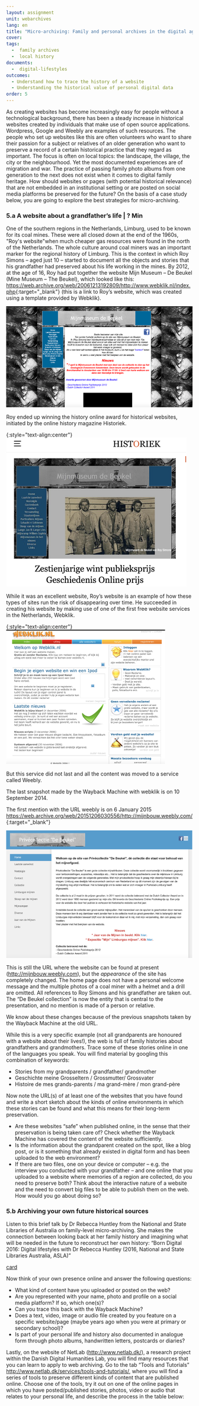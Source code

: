 ```yaml
---
layout: assignment
unit: webarchives
lang: en
title: "Micro-archiving: Family and personal archives in the digital age"
cover:
tags:
  -  family archives
  -  local history
documents:
  -  digital-lifestyles
outcomes:
  - Understand how to trace the history of a website
  - Understanding the historical value of personal digital data
order: 5
---
```

As creating websites has become increasingly easy for people without a technological background, there has been a steady increase in historical websites created by individuals that make use of open source applications. Wordpress, Google and Weebly are examples of such resources. The people who set up websites like this are often volunteers who want to share their passion for a subject or relatives of an older generation who want to preserve a record of a certain historical practice that they regard as important. The focus is often on local topics: the landscape, the village, the city or the neighbourhood. Yet the most documented experiences are of migration and war. The practice of passing family photo albums from one generation to the next does not exist when it comes to digital family heritage. How should websites or pages (with potential historical relevance) that are not embedded in an institutional setting or are posted on social media platforms be preserved for the future? On the basis of a case study below, you are going to explore the best strategies for micro-archiving.

<!-- more -->

<!-- briefing-student -->

### 5.a A website about a grandfather’s life | ? Min
<!-- section-contents -->

One of the southern regions in the Netherlands, Limburg, used to be known for its coal mines. These were all closed down at the end of the 1960s, "Roy's website"when much cheaper gas resources were found in the north of the Netherlands. The whole culture around coal miners was an important marker for the regional history of Limburg. This is the context in which Roy Simons – aged just 10 – started to document all the objects and stories that his grandfather had preserved about his life working in the mines. By 2012, at the age of 16, Roy had put together the website Mijn Museum – De Beukel (Mine Museum – The Beukel), which looked like this: <https://web.archive.org/web/20061213192809/http://www.webklik.nl/index.php>{:target="_blank"} (this is a link to Roy’s website, which was created using a template provided by Webklik).

![Roy's website](/../../assets/images/BeukelB.png "Roy's website")


Roy ended up winning the history online award for historical websites, initiated by the online history magazine Historiek.

{:style="text-align:center"}
![online history magazine Historiek](/../../assets/images/Historiek.png "online history magazine Historiek")

While it was an excellent website, Roy’s website is an example of how these types of sites run the risk of disappearing over time. He succeeded in creating his website by making use of one of the first free website services in the Netherlands, Webklik.

{:style="text-align:center"}
![webklik](/../../assets/images/webklik.png "webklik")


But this service did not last and all the content was moved to a service called Weebly.

The last snapshot made by the Wayback Machine with webklik is on 10 September 2014.

The first mention with the URL weebly is on 6 January 2015 <https://web.archive.org/web/20151206030556/http://mijnbouw.weebly.com/>{:target="_blank"}

![Roy's website](/../../assets/images/BeukelA.png "Roy's website")

This is still the URL where the website can be found at present (http://mijnbouw.weebly.com), but the *appearance* of the site has completely changed. The home page does not have a personal welcome message and the multiple photos of a coal miner with a helmet and a drill are omitted. All references to Roy Simons and his grandfather are taken out. The “De Beukel collection” is now the entity that is central to the presentation, and no mention is made of a person or relative.

We know about these changes because of the previous snapshots taken by the Wayback Machine at the old URL.

While this is a very specific example (not all grandparents are honoured with a website about their lives!), the web is full of family histories about grandfathers and grandmothers. Trace some of these stories online in one of the languages you speak. You will find material by googling this combination of keywords:
-	Stories from my grandparents / grandfather/ grandmother
-	Geschichte meine Grosseltern / Grossmutter/ Grossvater
-	Histoire de mes grands-parents / ma grand-mère / mon grand-père

Now note the URL(s) of at least one of the websites that you have found and write a short sketch about the kinds of online environments in which these stories can be found and what this means for their long-term preservation.
-	Are these websites “safe” when published online, in the sense that their preservation is being taken care of? Check whether the Wayback Machine has covered the content of the website sufficiently.
-	Is the information about the grandparent created on the spot, like a blog post, or is it something that already existed in digital form and has been uploaded to the web environment?
-	If there are two files, one on your device or computer – e.g. the interview you conducted with your grandfather – and one online that you uploaded to a website where memories of a region are collected, do you need to preserve both?
Think about the interactive nature of a website and the need to convert big files to be able to publish them on the web. How would you go about doing so?

<!-- section -->

### 5.b Archiving your own future historical sources
<!-- section-contents -->

Listen to this brief talk by Dr Rebecca Huntley from the National and State Libraries of Australia on family-level micro-archiving. She makes the connection between looking back at her family history and imagining what will be needed in the future to reconstruct her own history: “Born Digital 2016: Digital lifestyles with Dr Rebecca Huntley (2016, National and State Libraries Australia, ASLA)”

[card](digital-lifestyles)

Now think of your own presence online and answer the following questions:
-	What kind of content have you uploaded or posted on the web?
-	Are you represented with your name, photo and profile on a social media platform? If so, which one(s)?
-	Can you trace this back with the Wayback Machine?
-	Does a text, video, image or audio file created by you feature on a specific website/page (maybe years ago when you were at primary or secondary school)?
-	Is part of your personal life and history also documented in analogue form through photo albums, handwritten letters, postcards or diaries?


Lastly, on the website of NetLab (http://www.netlab.dk/), a research project within the Danish Digital Humanities Lab, you will find many resources that you can learn to apply to web archiving. Go to the tab “Tools and Tutorials” http://www.netlab.dk/services/tools-and-tutorials/, where you will find a series of tools to preserve different kinds of content that are published online. Choose one of the tools, try it out on one of the online pages in which you have posted/published stories, photos, video or audio that relates to your personal life, and describe the process in the table below:

<!-- briefing-teacher -->
